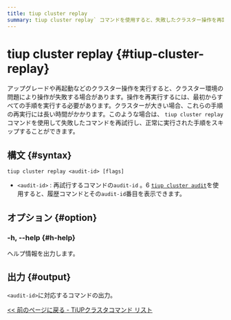 ```yaml
---
title: tiup cluster replay
summary: tiup cluster replay` コマンドを使用すると、失敗したクラスター操作を再試行し、正常に実行された手順をスキップできます。指定した監査IDでコマンドを再試行するには、`tiup cluster replay <audit-id>` を使用します。監査IDは ` tiup cluster audit ` コマンドでビュー。出力は、指定した監査IDの結果です。
---
```


# tiup cluster replay {#tiup-cluster-replay}

アップグレードや再起動などのクラスター操作を実行すると、クラスター環境の問題により操作が失敗する場合があります。操作を再実行するには、最初からすべての手順を実行する必要があります。クラスターが大きい場合、これらの手順の再実行には長い時間がかかります。このような場合は、 `tiup cluster replay`コマンドを使用して失敗したコマンドを再試行し、正常に実行された手順をスキップすることができます。

## 構文 {#syntax}

```shell
tiup cluster replay <audit-id> [flags]
```

-   `<audit-id>` : 再試行するコマンドの`audit-id` 。6 [`tiup cluster audit`](/tiup/tiup-component-cluster-audit.md)を使用すると、履歴コマンドとその`audit-id`番目を表示できます。

## オプション {#option}

### -h, --help {#h-help}

ヘルプ情報を出力します。

## 出力 {#output}

`<audit-id>`に対応するコマンドの出力。

[&lt;&lt; 前のページに戻る - TiUPクラスタコマンド リスト](/tiup/tiup-component-cluster.md#command-list)
